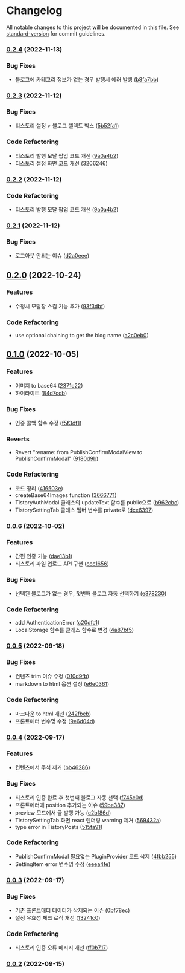 # Changelog

All notable changes to this project will be documented in this file. See [standard-version](https://github.com/conventional-changelog/standard-version) for commit guidelines.

### [0.2.4](https://github.com/anpigon/obsidian-tistory-plugin/compare/0.2.3...0.2.4) (2022-11-13)


### Bug Fixes

* 블로그에 카테고리 정보가 없는 경우 발행시 에러 발생 ([b8fa7bb](https://github.com/anpigon/obsidian-tistory-plugin/commit/b8fa7bb5ae5f0a220ab1e1e624e48b1b0d0fbb5f))

### [0.2.3](https://github.com/anpigon/obsidian-tistory-plugin/compare/0.2.1...0.2.3) (2022-11-12)


### Bug Fixes

* 티스토리 설정 > 블로그 셀렉트 박스 ([5b52fa1](https://github.com/anpigon/obsidian-tistory-plugin/commit/5b52fa110c016b15664bf53919adef482c5a1623))


### Code Refactoring

* 티스토리 발행 모달 팝업 코드 개선 ([9a0a4b2](https://github.com/anpigon/obsidian-tistory-plugin/commit/9a0a4b257b6962c9958dea3560be0d7b9e154ca0))
* 티스토리 설정 화면 코드 개선 ([3206246](https://github.com/anpigon/obsidian-tistory-plugin/commit/3206246f468910f598f9619574249c7d514c104a))

### [0.2.2](https://github.com/anpigon/obsidian-tistory-plugin/compare/0.2.1...0.2.2) (2022-11-12)


### Code Refactoring

* 티스토리 발행 모달 팝업 코드 개선 ([9a0a4b2](https://github.com/anpigon/obsidian-tistory-plugin/commit/9a0a4b257b6962c9958dea3560be0d7b9e154ca0))

### [0.2.1](https://github.com/anpigon/obsidian-tistory-plugin/compare/0.2.0...0.2.1) (2022-11-12)


### Bug Fixes

* 로그아웃 안되는 이슈 ([d2a0eee](https://github.com/anpigon/obsidian-tistory-plugin/commit/d2a0eee659399b562181b6082e3d47393753dc54))

## [0.2.0](https://github.com/anpigon/obsidian-tistory-plugin/compare/0.1.0...0.2.0) (2022-10-24)


### Features

* 수정시 모달창 스킵 기능 추가 ([93f3dbf](https://github.com/anpigon/obsidian-tistory-plugin/commit/93f3dbf68bcd23f9a8e3a1d9de9ccc71abe4a30b))


### Code Refactoring

* use optional chaining to get the blog name ([a2c0eb0](https://github.com/anpigon/obsidian-tistory-plugin/commit/a2c0eb0bd90cd8037b419dbba97ff269be6d022b))

## [0.1.0](https://github.com/anpigon/obsidian-tistory-plugin/compare/0.0.6...0.1.0) (2022-10-05)


### Features

* 이미지  to base64 ([2371c22](https://github.com/anpigon/obsidian-tistory-plugin/commit/2371c2280948b78046f07edb7979d80e0766c809))
* 하이라이트 ([84d7cdb](https://github.com/anpigon/obsidian-tistory-plugin/commit/84d7cdb05ee1e1fc472a0881c114608e48b77f6b))


### Bug Fixes

* 인증 콜백 함수 수정 ([f5f3df1](https://github.com/anpigon/obsidian-tistory-plugin/commit/f5f3df1187ee6f921f9f5b91b22b6af26cf189b3))


### Reverts

* Revert "rename: from PublishConfirmModalView to PublishConfirmModal" ([9180d9b](https://github.com/anpigon/obsidian-tistory-plugin/commit/9180d9b906b272cdb19796016e3d441d15ad4a0d))


### Code Refactoring

* 코드 정리 ([416503e](https://github.com/anpigon/obsidian-tistory-plugin/commit/416503e40155438e1609b8592c368f8d38a0bec7))
* createBase64Images function ([3666771](https://github.com/anpigon/obsidian-tistory-plugin/commit/36667712e6bdb3acab011e71ab5c06c8192b899c))
* TistoryAuthModal  클래스의 updateText 함수를 public으로 ([b962cbc](https://github.com/anpigon/obsidian-tistory-plugin/commit/b962cbcd6fdc7dbd42f281762787b3f598e4f401))
* TistorySettingTab 클래스 멤버 변수를 private로 ([dce6397](https://github.com/anpigon/obsidian-tistory-plugin/commit/dce6397e909e2775317b7a4beaca011e17a4c7ee))

### [0.0.6](https://github.com/anpigon/obsidian-tistory-plugin/compare/0.0.5...0.0.6) (2022-10-02)


### Features

* 간편 인증 기능 ([dae13b1](https://github.com/anpigon/obsidian-tistory-plugin/commit/dae13b11000cb3b62e49678000e16ab4be1180ac))
* 티스토리 파일 업로드 API 구현 ([ccc1656](https://github.com/anpigon/obsidian-tistory-plugin/commit/ccc1656e76f4ef540b1badc9ac4d80e59e1143ce))


### Bug Fixes

* 선택된 블로그가 없는 경우, 첫번째 블로그 자동 선택하기 ([e378230](https://github.com/anpigon/obsidian-tistory-plugin/commit/e3782301fc45d572c714480b985d655bb604bd4f))


### Code Refactoring

* add AuthenticationError ([c20dfc1](https://github.com/anpigon/obsidian-tistory-plugin/commit/c20dfc1a5aea8087baf596a7cfaf231ba7ad0f3c))
* LocalStorage 함수를 클래스 함수로 변경 ([4a87bf5](https://github.com/anpigon/obsidian-tistory-plugin/commit/4a87bf5fad6e9444ffc058ed541b4cc101e36931))

### [0.0.5](https://github.com/anpigon/obsidian-tistory-plugin/compare/0.0.4...0.0.5) (2022-09-18)


### Bug Fixes

* 컨텐츠 trim 이슈 수정 ([010d9fb](https://github.com/anpigon/obsidian-tistory-plugin/commit/010d9fb3228b6b8de8f3af9a6082de3dfcb1ac8d))
* markdown to html 옵션 설정 ([e6e0361](https://github.com/anpigon/obsidian-tistory-plugin/commit/e6e0361a24c98d4ce06ca51a48387fe26fcb0381))


### Code Refactoring

* 마크다운 to html 개선 ([242fbeb](https://github.com/anpigon/obsidian-tistory-plugin/commit/242fbebf05628dad42b87c2bdc4b20e10d097ee2))
* 프론트매터 변수명 수정 ([9e6d04d](https://github.com/anpigon/obsidian-tistory-plugin/commit/9e6d04d3a3f6755892c1dab753058388491113ad))

### [0.0.4](https://github.com/anpigon/obsidian-tistory-plugin/compare/0.0.3...0.0.4) (2022-09-17)


### Features

* 컨텐츠에서 주석 제거 ([bb46286](https://github.com/anpigon/obsidian-tistory-plugin/commit/bb462865fa9eb96a104347ef20c0303eadcb758b))


### Bug Fixes

* 티스토리 인증 완료 후 첫번째 블로그 자동 선택 ([f745c0d](https://github.com/anpigon/obsidian-tistory-plugin/commit/f745c0d25e87d4555af140d5dc94975f50b5d88d))
* 프론트메터에 position 추가되는 이슈 ([59be387](https://github.com/anpigon/obsidian-tistory-plugin/commit/59be387b19dd527a5685fd754b21e5928317b466))
* preview 모드에서 글 발행 가능 ([c2bf86d](https://github.com/anpigon/obsidian-tistory-plugin/commit/c2bf86deb012f4c3e78e83fd0ceb67eb88a661c3))
* TistorySettingTab 화면 react 렌더링 warning 제거 ([569432a](https://github.com/anpigon/obsidian-tistory-plugin/commit/569432ab9241646a77cd30ba5f7039a9f1006f6a))
* type error in TistoryPosts ([515fa91](https://github.com/anpigon/obsidian-tistory-plugin/commit/515fa91651679d58ccf52310737c22f40d01616c))


### Code Refactoring

* PublishConfirmModal 필요없는 PluginProvider 코드 삭제 ([4fbb255](https://github.com/anpigon/obsidian-tistory-plugin/commit/4fbb255c6289f44f39feab6e3d7e04d698b4ed72))
* SettingItem error 변수명 수정 ([eeea4fe](https://github.com/anpigon/obsidian-tistory-plugin/commit/eeea4fe82d4505c5dbc0902d0f5d8b600008f39f))

### [0.0.3](https://github.com/anpigon/obsidian-tistory-plugin/compare/0.0.1...0.0.3) (2022-09-17)


### Bug Fixes

* 기존 프론트매터 데이터가 삭제되는 이슈 ([0bf78ec](https://github.com/anpigon/obsidian-tistory-plugin/commit/0bf78ec0c9c37ead356ce13c409a41d15b231cb7))
* 설정 유효성 체크 로직 개선 ([13241c0](https://github.com/anpigon/obsidian-tistory-plugin/commit/13241c00455ea64ca355f57ffbaf865943f5d561))


### Code Refactoring

* 티스토리 인증 오류 메시지 개선 ([ff0b717](https://github.com/anpigon/obsidian-tistory-plugin/commit/ff0b7178fe53c6e5de4dc7b1c9871ed62aa0f51a))

### [0.0.2](https://github.com/anpigon/obsidian-tistory-plugin/compare/0.0.1...0.0.2) (2022-09-15)
